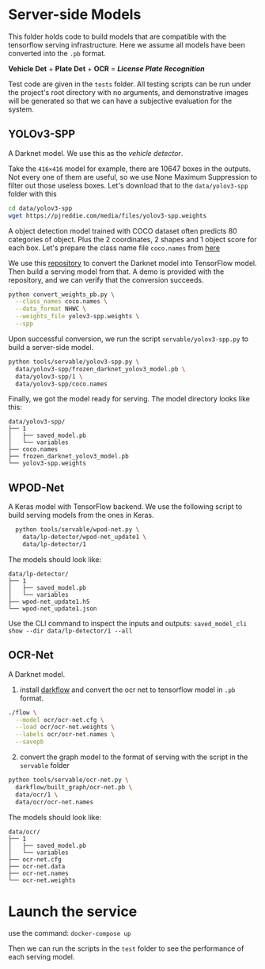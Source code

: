 # Server-side Models

This folder holds code to build models that are compatible with the tensorflow serving infrastructure. Here we assume all models have been converted into the `.pb` format.

**Vehicle Det** + **Plate Det** + **OCR** = ***License Plate Recognition***

Test code are given in the `tests` folder. All testing scripts can be run under the project's root directory with no arguments, and demonstrative images will be generated so that we can have a subjective evaluation for the system.

## YOLOv3-SPP
A Darknet model. We use this as the *vehicle detector*.

Take the `416×416` model for example, there are 10647 boxes in the outputs.
Not every one of them are useful, so we use None Maximum Suppression to filter out those useless boxes. Let's download that to the `data/yolov3-spp` folder with this
```sh
cd data/yolov3-spp
wget https://pjreddie.com/media/files/yolov3-spp.weights
```

A object detection model trained with COCO dataset often predicts 80 categories of object. Plus the 2 coordinates, 2 shapes and 1 object score for each box. Let's prepare the class name file `coco.names` from [here](https://raw.githubusercontent.com/pjreddie/darknet/master/data/coco.names)

We use this [repository](https://github.com/mystic123/tensorflow-yolo-v3) to convert the Darknet model into TensorFlow model. Then build a serving model from that. A demo is provided with the repository, and we can verify that the conversion succeeds.

```bash
python convert_weights_pb.py \
  --class_names coco.names \
  --data_format NHWC \
  --weights_file yolov3-spp.weights \
  --spp
```

Upon successful conversion, we run the script `servable/yolov3-spp.py` to build a server-side model.

```sh
python tools/servable/yolov3-spp.py \
  data/yolov3-spp/frozen_darknet_yolov3_model.pb \
  data/yolov3-spp/1 \
  data/yolov3-spp/coco.names
```

Finally, we got the model ready for serving. The model directory looks like this:
```
data/yolov3-spp/
├── 1
│   ├── saved_model.pb
│   └── variables
├── coco.names
├── frozen_darknet_yolov3_model.pb
└── yolov3-spp.weights
```

## WPOD-Net
A Keras model with TensorFlow backend. We use the following script to build serving models from the ones in Keras.

```bash
  python tools/servable/wpod-net.py \
    data/lp-detector/wpod-net_update1 \
    data/lp-detector/1
```

The models should look like:
```
data/lp-detector/
├── 1
│   ├── saved_model.pb
│   └── variables
├── wpod-net_update1.h5
└── wpod-net_update1.json
```

Use the CLI command to inspect the inputs and outputs:
`saved_model_cli show --dir data/lp-detector/1 --all`

## OCR-Net
A Darknet model.

1. install [darkflow](https://github.com/thtrieu/darkflow) and convert the ocr net to tensorflow model in `.pb` format.
  ```bash
  ./flow \
    --model ocr/ocr-net.cfg \
    --load ocr/ocr-net.weights \
    --labels ocr/ocr-net.names \
    --savepb
  ```

2. convert the graph model to the format of serving with the script in the `servable` folder
  ```bash
  python tools/servable/ocr-net.py \
    darkflow/built_graph/ocr-net.pb \
    data/ocr/1 \
    data/ocr/ocr-net.names
  ```

The models should look like:
```
data/ocr/
├── 1
│   ├── saved_model.pb
│   └── variables
├── ocr-net.cfg
├── ocr-net.data
├── ocr-net.names
└── ocr-net.weights
```


# Launch the service
use the command:
`docker-compose up`

Then we can run the scripts in the `test` folder to see the performance of each serving model.
